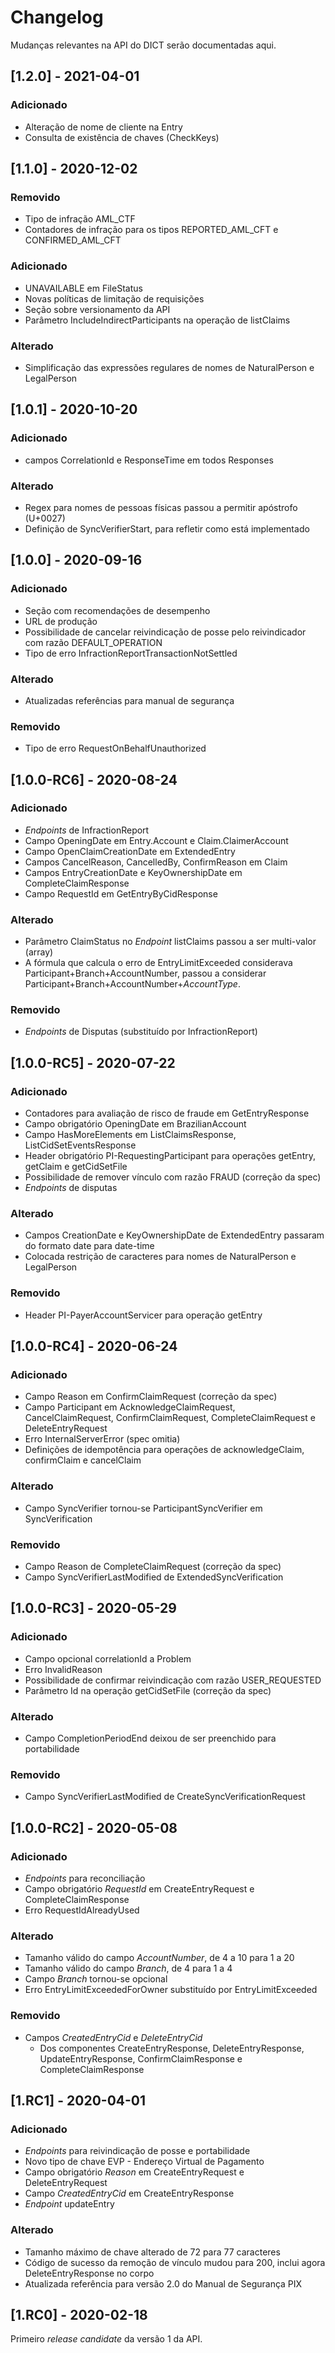 # Changelog

Mudanças relevantes na API do DICT serão documentadas aqui.

## [1.2.0] - 2021-04-01
### Adicionado
- Alteração de nome de cliente na Entry
- Consulta de existência de chaves (CheckKeys)

## [1.1.0] - 2020-12-02
### Removido
- Tipo de infração AML_CTF
- Contadores de infração para os tipos REPORTED_AML_CFT e CONFIRMED_AML_CFT

### Adicionado
- UNAVAILABLE em FileStatus
- Novas políticas de limitação de requisições
- Seção sobre versionamento da API
- Parâmetro IncludeIndirectParticipants na operação de listClaims

### Alterado
- Simplificação das expressões regulares de nomes de NaturalPerson e LegalPerson

## [1.0.1] - 2020-10-20
### Adicionado
- campos CorrelationId e ResponseTime em todos Responses

### Alterado
- Regex para nomes de pessoas físicas passou a permitir apóstrofo (U+0027)
- Definição de SyncVerifierStart, para refletir como está implementado

## [1.0.0] - 2020-09-16
### Adicionado
- Seção com recomendações de desempenho
- URL de produção
- Possibilidade de cancelar reivindicação de posse pelo reivindicador com razão DEFAULT_OPERATION
- Tipo de erro InfractionReportTransactionNotSettled

### Alterado
- Atualizadas referências para manual de segurança

### Removido
- Tipo de erro RequestOnBehalfUnauthorized

## [1.0.0-RC6] - 2020-08-24
### Adicionado
- _Endpoints_ de InfractionReport
- Campo OpeningDate em Entry.Account e Claim.ClaimerAccount
- Campo OpenClaimCreationDate em ExtendedEntry
- Campos CancelReason, CancelledBy, ConfirmReason em Claim
- Campos EntryCreationDate e KeyOwnershipDate em CompleteClaimResponse
- Campo RequestId em GetEntryByCidResponse

### Alterado
- Parâmetro ClaimStatus no _Endpoint_ listClaims passou a ser multi-valor (array)
- A fórmula que calcula o erro de EntryLimitExceeded considerava Participant+Branch+AccountNumber, 
  passou a considerar Participant+Branch+AccountNumber+*AccountType*.

### Removido
- _Endpoints_ de Disputas (substituído por InfractionReport)

## [1.0.0-RC5] - 2020-07-22
### Adicionado
- Contadores para avaliação de risco de fraude em GetEntryResponse
- Campo obrigatório OpeningDate em BrazilianAccount
- Campo HasMoreElements em ListClaimsResponse, ListCidSetEventsResponse
- Header obrigatório PI-RequestingParticipant para operações getEntry, getClaim e getCidSetFile
- Possibilidade de remover vínculo com razão FRAUD (correção da spec)
- _Endpoints_ de disputas

### Alterado
- Campos CreationDate e KeyOwnershipDate de ExtendedEntry passaram do formato date para date-time
- Colocada restrição de caracteres para nomes de NaturalPerson e LegalPerson

### Removido
- Header PI-PayerAccountServicer para operação getEntry

## [1.0.0-RC4] - 2020-06-24
### Adicionado
- Campo Reason em ConfirmClaimRequest (correção da spec)
- Campo Participant em AcknowledgeClaimRequest, CancelClaimRequest, ConfirmClaimRequest, CompleteClaimRequest e DeleteEntryRequest
- Erro InternalServerError (spec omitia)
- Definições de idempotência para operações de acknowledgeClaim, confirmClaim e cancelClaim

### Alterado
- Campo SyncVerifier tornou-se ParticipantSyncVerifier em SyncVerification

### Removido
- Campo Reason de CompleteClaimRequest (correção da spec)
- Campo SyncVerifierLastModified de ExtendedSyncVerification

## [1.0.0-RC3] - 2020-05-29
### Adicionado
- Campo opcional correlationId a Problem
- Erro InvalidReason
- Possibilidade de confirmar reivindicação com razão USER_REQUESTED
- Parâmetro Id na operação getCidSetFile (correção da spec)

### Alterado
- Campo CompletionPeriodEnd deixou de ser preenchido para portabilidade

### Removido
- Campo SyncVerifierLastModified de CreateSyncVerificationRequest

## [1.0.0-RC2] - 2020-05-08
### Adicionado
- _Endpoints_ para reconciliação
- Campo obrigatório _RequestId_ em CreateEntryRequest e CompleteClaimResponse
- Erro RequestIdAlreadyUsed

### Alterado
- Tamanho válido do campo _AccountNumber_, de 4 a 10 para 1 a 20
- Tamanho válido do campo _Branch_, de 4 para 1 a 4
- Campo _Branch_ tornou-se opcional
- Erro EntryLimitExceededForOwner substituído por EntryLimitExceeded

### Removido
- Campos _CreatedEntryCid_ e _DeleteEntryCid_
  - Dos componentes CreateEntryResponse, DeleteEntryResponse, UpdateEntryResponse, ConfirmClaimResponse e CompleteClaimResponse

## [1.RC1] - 2020-04-01
### Adicionado
- _Endpoints_ para reivindicação de posse e portabilidade
- Novo tipo de chave EVP - Endereço Virtual de Pagamento
- Campo obrigatório _Reason_ em CreateEntryRequest e DeleteEntryRequest
- Campo _CreatedEntryCid_ em CreateEntryResponse
- _Endpoint_ updateEntry

### Alterado
- Tamanho máximo de chave alterado de 72 para 77 caracteres
- Código de sucesso da remoção de vínculo mudou para 200, inclui agora DeleteEntryResponse no corpo
- Atualizada referência para versão 2.0 do Manual de Segurança PIX

## [1.RC0] - 2020-02-18

Primeiro _release candidate_ da versão 1 da API.

